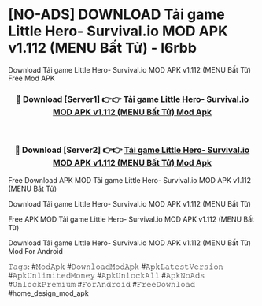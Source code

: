 # [NO-ADS] DOWNLOAD Tải game Little Hero- Survival.io MOD APK v1.112 (MENU Bất Tử) - l6rbb
Download Tải game Little Hero- Survival.io MOD APK v1.112 (MENU Bất Tử) Free Mod APK

<div align="center">
<h3>🔴 Download [Server1] 👉👉 <a href="https://apk-comot.site?title=Tải_game_Little_Hero-_Survival.io_MOD_APK_v1.112_(MENU_Bất_Tử)">Tải game Little Hero- Survival.io MOD APK v1.112 (MENU Bất Tử) Mod Apk</a></h3><br>

<h3>🔴 Download [Server2] 👉👉 <a href="https://apk-comot.site?title=Tải_game_Little_Hero-_Survival.io_MOD_APK_v1.112_(MENU_Bất_Tử)">Tải game Little Hero- Survival.io MOD APK v1.112 (MENU Bất Tử) Mod Apk</a></h3>
</div>


Free Download APK MOD Tải game Little Hero- Survival.io MOD APK v1.112 (MENU Bất Tử)

Download Tải game Little Hero- Survival.io MOD APK v1.112 (MENU Bất Tử) 

Free APK MOD Tải game Little Hero- Survival.io MOD APK v1.112 (MENU Bất Tử) 

Download Tải game Little Hero- Survival.io MOD APK v1.112 (MENU Bất Tử) Mod For Android

𝚃𝚊𝚐𝚜: #𝙼𝚘𝚍𝙰𝚙𝚔 #𝙳𝚘𝚠𝚗𝚕𝚘𝚊𝚍𝙼𝚘𝚍𝙰𝚙𝚔 #𝙰𝚙𝚔𝙻𝚊𝚝𝚎𝚜𝚝𝚅𝚎𝚛𝚜𝚒𝚘𝚗 #𝙰𝚙𝚔𝚄𝚗𝚕𝚒𝚖𝚒𝚝𝚎𝚍𝙼𝚘𝚗𝚎𝚢 #𝙰𝚙𝚔𝚄𝚗𝚕𝚘𝚌𝚔𝙰𝚕𝚕 #𝙰𝚙𝚔𝙽𝚘𝙰𝚍𝚜 #𝚄𝚗𝚕𝚘𝚌𝚔𝙿𝚛𝚎𝚖𝚒𝚞𝚖 #𝙵𝚘𝚛𝙰𝚗𝚍𝚛𝚘𝚒𝚍 #𝙵𝚛𝚎𝚎𝙳𝚘𝚠𝚗𝚕𝚘𝚊𝚍 #home_design_mod_apk